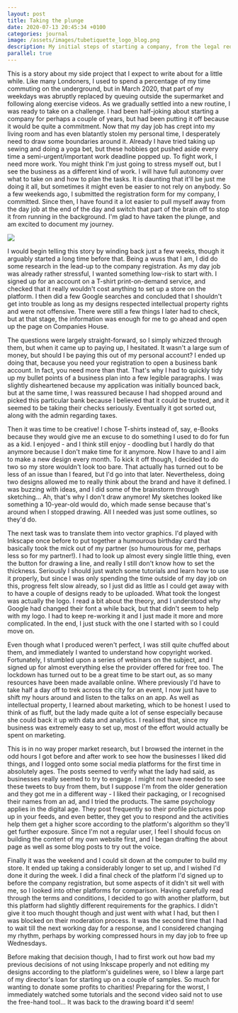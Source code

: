 ```yaml
---
layout: post
title: Taking the plunge
date: 2020-07-13 20:45:34 +0100
categories: journal
image: /assets/images/tubetiquette_logo_blog.png
description: My initial steps of starting a company, from the legal requirements, basic financial services, to the resources available to SMEs in London.
parallel: true
---
```


This is a story about my side project that I expect to write about for a little while. Like many Londoners, I used to spend a percentage of my time commuting on the underground, but in March 2020, that part of my weekdays was abruptly replaced by queuing outside the supermarket and following along exercise videos. As we gradually settled into a new routine, I was ready to take on a challenge. I had been half-joking about starting a company for perhaps a couple of years, but had been putting it off because it would be quite a commitment. Now that my day job has crept into my living room and has even blatantly stolen my personal time, I desperately need to draw some boundaries around it. Already I have tried taking up sewing and doing a yoga bet, but these hobbies got pushed aside every time a semi-urgent/important work deadline popped up. To fight work, I need more work. You might think I'm just going to stress myself out, but I see the business as a different kind of work. I will have full autonomy over what to take on and how to plan the tasks. It is daunting that it'll be just me doing it all, but sometimes it might even be easier to not rely on anybody. So a few weekends ago, I submitted the registration form for my company, I committed. Since then, I have found it a lot easier to pull myself away from the day job at the end of the day and switch that part of the brain off to stop it from running in the background. I'm glad to have taken the plunge, and am excited to document my journey. 

<div class="box alt"><div class="row 50% uniform">
        <img src="{{ page.image }}"/>
</div></div>

I would begin telling this story by winding back just a few weeks, though it arguably started a long time before that. Being a wuss that I am, I did do some research in the lead-up to the company registration. As my day job was already rather stressful, I wanted something low-risk to start with. I signed up for an account on a T-shirt print-on-demand service, and checked that it really wouldn't cost anything to set up a store on the platform. I then did a few Google searches and concluded that I shouldn't get into trouble as long as my designs respected intellectual property rights and were not offensive. There were still a few things I later had to check, but at that stage, the information was enough for me to go ahead and open up the page on Companies House. 

The questions were largely straight-forward, so I simply whizzed through them, but when it came up to paying up, I hesitated. It wasn't a large sum of money, but should I be paying this out of my personal account? I ended up doing that, because you need your registration to open a business bank account. In fact, you need more than that. That's why I had to quickly tidy up my bullet points of a business plan into a few legible paragraphs. I was slightly disheartened because my application was initially bounced back, but at the same time, I was reassured because I had shopped around and picked this particular bank because I believed that it could be trusted, and it seemed to be taking their checks seriously. Eventually it got sorted out, along with the admin regarding taxes.

Then it was time to be creative! I chose T-shirts instead of, say, e-Books because they would give me an excuse to do something I used to do for fun as a kid. I enjoyed - and I think still enjoy - doodling but I hardly do that anymore because I don't make time for it anymore. Now I have to and I aim to make a new design every month. To kick it off though, I decided to do two so my store wouldn't look too bare. That actually has turned out to be less of an issue than I feared, but I'd go into that later. Nevertheless, doing two designs allowed me to really think about the brand and have it defined. I was buzzing with ideas, and I did some of the brainstorm through sketching... Ah, that's why I don't draw anymore! My sketches looked like something a 10-year-old would do, which made sense because that's around when I stopped drawing. All I needed was just some outlines, so they'd do. 

The next task was to translate them into vector graphics. I'd played with Inkscape once before to put together a humourous birthday card that basically took the mick out of my partner (so humourous for me, perhaps less so for my partner!). I had to look up almost every single little thing, even the button for drawing a line, and really I still don't know how to set the thickness. Seriously I should just watch some tutorials and learn how to use it properly, but since I was only spending the time outside of my day job on this, progress felt slow already, so I just did as little as I could get away with to have a couple of designs ready to be uploaded. What took the longest was actually the logo. I read a bit about the theory, and I understood why Google had changed their font a while back, but that didn't seem to help with my logo. I had to keep re-working it and I just made it more and more complicated. In the end, I just stuck with the one I started with so I could move on. 

Even though what I produced weren't perfect, I was still quite chuffed about them, and immediately I wanted to understand how copyright worked. Fortunately, I stumbled upon a series of webinars on the subject, and I signed up for almost everything else the provider offered for free too. The lockdown has turned out to be a great time to be start out, as so many resources have been made available online. Where previously I'd have to take half a day off to trek across the city for an event, I now just have to shift my hours around and listen to the talks on an app. As well as intellectual property, I learned about marketing, which to be honest I used to think of as fluff, but the lady made quite a lot of sense especially because she could back it up with data and analytics. I realised that, since my business was extremely easy to set up, most of the effort would actually be spent on marketing. 

This is in no way proper market research, but I browsed the internet in the odd hours I got before and after work to see how the businesses I liked did things, and I logged onto some social media platforms for the first time in absolutely ages. The posts seemed to verify what the lady had said, as businesses really seemed to try to engage. I might not have needed to see these tweets to buy from them, but I suppose I'm from the older generation and they got me in a different way - I liked their packaging, or I recognised their names from an ad, and I tried the products. The same psychology applies in the digital age. They post frequently so their profile pictures pop up in your feeds, and even better, they get you to respond and the activities help them get a higher score according to the platform's algorithm so they'll get further exposure. Since I'm not a regular user, I feel I should focus on building the content of my own website first, and I began drafting the about page as well as some blog posts to try out the voice. 

Finally it was the weekend and I could sit down at the computer to build my store. It ended up taking a considerably longer to set up, and I wished I'd done it during the week. I did a final check of the platform I'd signed up to before the company registration, but some aspects of it didn't sit well with me, so I looked into other platforms for comparison. Having carefully read through the terms and conditions, I decided to go with another platform, but this platform had slightly different requirements for the graphics. I didn't give it too much thought though and just went with what I had, but then I was blocked on their moderation process. It was the second time that I had to wait till the next working day for a response, and I considered changing my rhythm, perhaps by working compressed hours in my day job to free up Wednesdays. 

Before making that decision though, I had to first work out how bad my previous decisions of not using Inkscape properly and not editing my designs according to the platform's guidelines were, so I blew a large part of my director's loan for starting up on a couple of samples. So much for wanting to donate some profits to charities! Preparing for the worst, I immediately watched some tutorials and the second video said not to use the free-hand tool... It was back to the drawing board it'd seem! 
